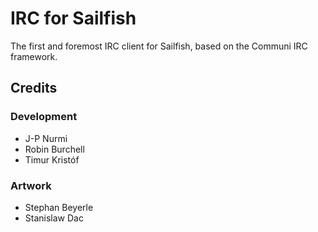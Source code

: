 IRC for Sailfish
================

The first and foremost IRC client for Sailfish, based on the Communi IRC framework.

Credits
-------

### Development

* J-P Nurmi
* Robin Burchell
* Timur Kristóf

### Artwork

* Stephan Beyerle
* Stanislaw Dac
